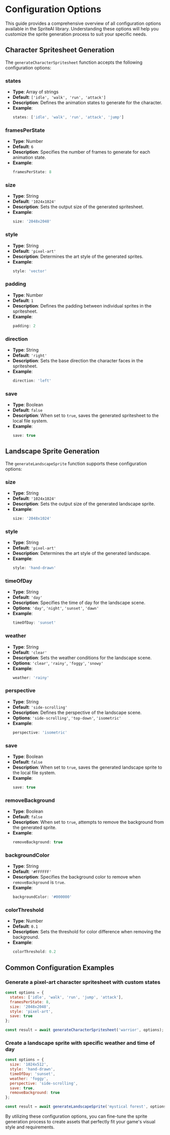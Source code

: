# Configuration Options

This guide provides a comprehensive overview of all configuration options available in the SpriteAI library. Understanding these options will help you customize the sprite generation process to suit your specific needs.

## Character Spritesheet Generation

The `generateCharacterSpritesheet` function accepts the following configuration options:

### states
- **Type**: Array of strings
- **Default**: `['idle', 'walk', 'run', 'attack']`
- **Description**: Defines the animation states to generate for the character.
- **Example**:
  ```javascript
  states: ['idle', 'walk', 'run', 'attack', 'jump']
  ```

### framesPerState
- **Type**: Number
- **Default**: `6`
- **Description**: Specifies the number of frames to generate for each animation state.
- **Example**:
  ```javascript
  framesPerState: 8
  ```

### size
- **Type**: String
- **Default**: `'1024x1024'`
- **Description**: Sets the output size of the generated spritesheet.
- **Example**:
  ```javascript
  size: '2048x2048'
  ```

### style
- **Type**: String
- **Default**: `'pixel-art'`
- **Description**: Determines the art style of the generated sprites.
- **Example**:
  ```javascript
  style: 'vector'
  ```

### padding
- **Type**: Number
- **Default**: `1`
- **Description**: Defines the padding between individual sprites in the spritesheet.
- **Example**:
  ```javascript
  padding: 2
  ```

### direction
- **Type**: String
- **Default**: `'right'`
- **Description**: Sets the base direction the character faces in the spritesheet.
- **Example**:
  ```javascript
  direction: 'left'
  ```

### save
- **Type**: Boolean
- **Default**: `false`
- **Description**: When set to `true`, saves the generated spritesheet to the local file system.
- **Example**:
  ```javascript
  save: true
  ```

## Landscape Sprite Generation

The `generateLandscapeSprite` function supports these configuration options:

### size
- **Type**: String
- **Default**: `'1024x1024'`
- **Description**: Sets the output size of the generated landscape sprite.
- **Example**:
  ```javascript
  size: '2048x1024'
  ```

### style
- **Type**: String
- **Default**: `'pixel-art'`
- **Description**: Determines the art style of the generated landscape.
- **Example**:
  ```javascript
  style: 'hand-drawn'
  ```

### timeOfDay
- **Type**: String
- **Default**: `'day'`
- **Description**: Specifies the time of day for the landscape scene.
- **Options**: `'day'`, `'night'`, `'sunset'`, `'dawn'`
- **Example**:
  ```javascript
  timeOfDay: 'sunset'
  ```

### weather
- **Type**: String
- **Default**: `'clear'`
- **Description**: Sets the weather conditions for the landscape scene.
- **Options**: `'clear'`, `'rainy'`, `'foggy'`, `'snowy'`
- **Example**:
  ```javascript
  weather: 'rainy'
  ```

### perspective
- **Type**: String
- **Default**: `'side-scrolling'`
- **Description**: Defines the perspective of the landscape scene.
- **Options**: `'side-scrolling'`, `'top-down'`, `'isometric'`
- **Example**:
  ```javascript
  perspective: 'isometric'
  ```

### save
- **Type**: Boolean
- **Default**: `false`
- **Description**: When set to `true`, saves the generated landscape sprite to the local file system.
- **Example**:
  ```javascript
  save: true
  ```

### removeBackground
- **Type**: Boolean
- **Default**: `false`
- **Description**: When set to `true`, attempts to remove the background from the generated sprite.
- **Example**:
  ```javascript
  removeBackground: true
  ```

### backgroundColor
- **Type**: String
- **Default**: `'#FFFFFF'`
- **Description**: Specifies the background color to remove when `removeBackground` is `true`.
- **Example**:
  ```javascript
  backgroundColor: '#000000'
  ```

### colorThreshold
- **Type**: Number
- **Default**: `0.1`
- **Description**: Sets the threshold for color difference when removing the background.
- **Example**:
  ```javascript
  colorThreshold: 0.2
  ```

## Common Configuration Examples

### Generate a pixel-art character spritesheet with custom states
```javascript
const options = {
  states: ['idle', 'walk', 'run', 'jump', 'attack'],
  framesPerState: 8,
  size: '2048x2048',
  style: 'pixel-art',
  save: true
};

const result = await generateCharacterSpritesheet('warrior', options);
```

### Create a landscape sprite with specific weather and time of day
```javascript
const options = {
  size: '1024x512',
  style: 'hand-drawn',
  timeOfDay: 'sunset',
  weather: 'foggy',
  perspective: 'side-scrolling',
  save: true,
  removeBackground: true
};

const result = await generateLandscapeSprite('mystical forest', options);
```

By utilizing these configuration options, you can fine-tune the sprite generation process to create assets that perfectly fit your game's visual style and requirements.